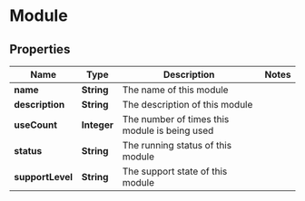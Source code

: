 
# Module

## Properties
Name | Type | Description | Notes
------------ | ------------- | ------------- | -------------
**name** | **String** | The name of this module | 
**description** | **String** | The description of this module | 
**useCount** | **Integer** | The number of times this module is being used | 
**status** | **String** | The running status of this module | 
**supportLevel** | **String** | The support state of this module | 



